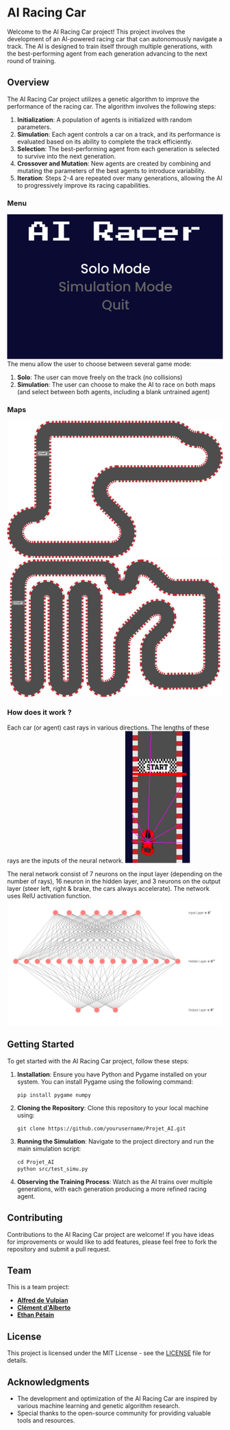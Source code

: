 # AI Racing Car

Welcome to the AI Racing Car project! This project involves the development of an AI-powered racing car that can autonomously navigate a track. The AI is designed to train itself through multiple generations, with the best-performing agent from each generation advancing to the next round of training.

## Overview

The AI Racing Car project utilizes a genetic algorithm to improve the performance of the racing car. The algorithm involves the following steps:

1. **Initialization**: A population of agents is initialized with random parameters.
2. **Simulation**: Each agent controls a car on a track, and its performance is evaluated based on its ability to complete the track efficiently.
3. **Selection**: The best-performing agent from each generation is selected to survive into the next generation.
4. **Crossover and Mutation**: New agents are created by combining and mutating the parameters of the best agents to introduce variability.
5. **Iteration**: Steps 2-4 are repeated over many generations, allowing the AI to progressively improve its racing capabilities.

### Menu

![Menu](assets/readme_images/menu.png)
The menu allow the user to choose between several game mode:

1. **Solo**: The user can move freely on the track (no collisions)
2. **Simulation**: The user can choose to make the AI to race on both maps (and select between both agents, including a blank untrained agent)

### Maps

![Map_1](assets/map/map.png)
![Map_2](assets/map/map2.png)

### How does it work ?

Each car (or agent) cast rays in various directions. The lengths of these rays are the inputs of the neural network.
![rays](assets/readme_images/rays.png)

The neral network consist of 7 neurons on the input layer (depending on the number of rays), 16 neuron in the hidden layer, and 3 neurons on the output layer (steer left, right & brake, the cars always accelerate). The network uses RelU activation function.
![neural_network](assets/readme_images/nn.png)

## Getting Started

To get started with the AI Racing Car project, follow these steps:

1. **Installation**: Ensure you have Python and Pygame installed on your system. You can install Pygame using the following command:
   ```
   pip install pygame numpy
   ```

2. **Cloning the Repository**: Clone this repository to your local machine using:
   ```
   git clone https://github.com/yourusername/Projet_AI.git
   ```

3. **Running the Simulation**: Navigate to the project directory and run the main simulation script:
   ```
   cd Projet_AI
   python src/test_simu.py
   ```

4. **Observing the Training Process**: Watch as the AI trains over multiple generations, with each generation producing a more refined racing agent.

## Contributing

Contributions to the AI Racing Car project are welcome! If you have ideas for improvements or would like to add features, please feel free to fork the repository and submit a pull request.

## Team
This is a team project:

* **[Alfred de Vulpian](https://github.com/Alfred0404)**
* **[Clément d'Alberto](https://github.com/Clement-dl)**
* **[Ethan Pétain](https://github.com/SirTeenager)**

## License

This project is licensed under the MIT License - see the [LICENSE](LICENSE) file for details.

## Acknowledgments

- The development and optimization of the AI Racing Car are inspired by various machine learning and genetic algorithm research.
- Special thanks to the open-source community for providing valuable tools and resources.